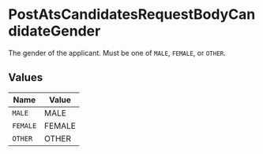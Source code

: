 # PostAtsCandidatesRequestBodyCandidateGender

The gender of the applicant. Must be one of `MALE`, `FEMALE`, or `OTHER`.


## Values

| Name     | Value    |
| -------- | -------- |
| `MALE`   | MALE     |
| `FEMALE` | FEMALE   |
| `OTHER`  | OTHER    |